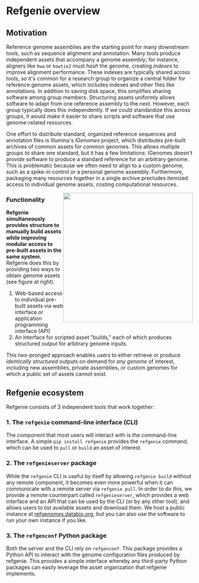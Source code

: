 # Refgenie overview

## Motivation

Reference genome assemblies are the starting point for many downstream tools, such as sequence alignment and annotation. Many tools produce independent assets that accompany a genome assembly; for instance, aligners like `bwa` or `bowtie2` must *hash* the genome, creating *indexes* to improve alignment performance. These indexes are typically shared across tools, so it's common for a research group to organize a central folder for reference genome assets, which includes indexes and other files like annotations. In addition to saving disk space, this simplifies sharing software among group members. Structuring assets uniformly allows software to adapt from one reference assembly to the next. However, each group typically does this independently. If we could standardize this across groups, it would make it easier to share scripts and software that use genome-related resources.

One effort to distribute standard, organized reference sequences and annotation files is Illumina's *IGenomes* project, which distributes pre-built archives of common assets for common genomes. This allows multiple groups to share one standard, but it has a few limitations: IGenomes doesn't provide software to produce a standard reference for an arbitrary genome. This is problematic because we often need to align to a custom genome, such as a spike-in control or a personal genome assembly. Furthermore, packaging many resources together in a single archive precludes itemized access to individual genome assets, costing computational resources.

<img src="../img/refgenie_interfaces.svg" style="float:right; width:350px">

### Functionality

 **Refgenie simultaneously provides structure to manually build assets while improving modular access to pre-built assets in the same system.** Refgenie does this by providing two ways to obtain genome assets (see figure at right).

  1. Web-based access to individual pre-built assets via web interface or application programming interface (API)
  2. An interface for scripted asset "builds," each of which produces structured output for arbitrary genome inputs.

This two-pronged approach enables users to either retrieve or produce *identically structured* outputs on demand for *any genome* of interest, including new assemblies, private assemblies, or custom genomes for which a public set of assets cannot exist. 

## Refgenie ecosystem

Refgenie consists of 3 independent tools that work together:

### 1. The `refgenie` command-line interface (CLI)

The component that most users will interact with is the command-line interface. A simple `pip install refgenie` provides the `refgenie` command, which can be used to `pull` or `build` an asset of interest.

### 2. The `refgenieserver` package

While the `refgenie` CLI is useful by itself by allowing `refgenie build` without any remote component, it becomes even more powerful when it can communicate with a remote server via `refgenie pull`. In order to do this, we provide a remote counterpart called `refgenieserver`, which provides a web interface and an API that can be used by the CLI (or by any other tool), and allows users to list available assets and download them. We host a public instance at [refgenomes.databio.org](http://refgenomes.databio.org), but you can also use the software to run your own instance if you like.

### 3. The `refgenconf` Python package

Both the server and the CLI rely on `refgenconf`. This package provides a Python API to interact with the genome configuration files produced by refgenie. This provides a simple interface whereby any third-party Python packages can easily leverage the asset organization that refgenie implements.
